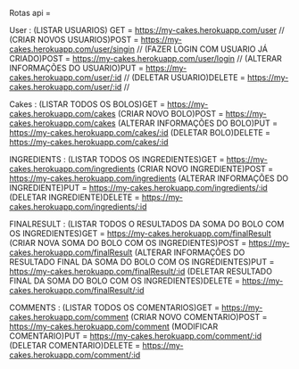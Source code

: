 Rotas api = 

User : (LISTAR USUARIOS) GET = https://my-cakes.herokuapp.com/user  //
(CRIAR NOVOS USUARIOS)POST = https://my-cakes.herokuapp.com/user/singin  //
(FAZER LOGIN COM USUARIO JÁ CRIADO)POST = https://my-cakes.herokuapp.com/user/login  //
(ALTERAR INFORMAÇÕES DO USUARIO)PUT = https://my-cakes.herokuapp.com/user/:id  //
(DELETAR USUARIO)DELETE = https://my-cakes.herokuapp.com/user/:id  //


Cakes : (LISTAR TODOS OS BOLOS)GET = https://my-cakes.herokuapp.com/cakes
(CRIAR NOVO BOLO)POST = https://my-cakes.herokuapp.com/cakes
(ALTERAR INFORMAÇÕES DO BOLO)PUT = https://my-cakes.herokuapp.com/cakes/:id
(DELETAR BOLO)DELETE = https://my-cakes.herokuapp.com/cakes/:id

INGREDIENTS : (LISTAR TODOS OS INGREDIENTES)GET = https://my-cakes.herokuapp.com/ingredients
(CRIAR NOVO INGREDIENTE)POST = https://my-cakes.herokuapp.com/ingredients
(ALTERAR INFORMAÇÕES DO INGREDIENTE)PUT = https://my-cakes.herokuapp.com/ingredients/:id
(DELETAR INGREDIENTE)DELETE = https://my-cakes.herokuapp.com/ingredients/:id

FINALRESULT : (LISTAR TODOS O RESULTADOS DA SOMA DO BOLO COM OS INGREDIENTES)GET = https://my-cakes.herokuapp.com/finalResult
(CRIAR NOVA SOMA DO BOLO COM OS INGREDIENTES)POST = https://my-cakes.herokuapp.com/finalResult
(ALTERAR INFORMAÇÕES DO RESULTADO FINAL DA SOMA DO BOLO COM OS INGREDIENTES)PUT = https://my-cakes.herokuapp.com/finalResult/:id
(DELETAR RESULTADO FINAL DA SOMA DO BOLO COM OS INGREDIENTES)DELETE = https://my-cakes.herokuapp.com/finalResult/:id

COMMENTS : (LISTAR TODOS OS COMENTARIOS)GET = https://my-cakes.herokuapp.com/comment
(CRIAR NOVO COMENTARIO)POST = https://my-cakes.herokuapp.com/comment
(MODIFICAR COMENTARIO)PUT = https://my-cakes.herokuapp.com/comment/:id
(DELETAR COMENTARIO)DELETE = https://my-cakes.herokuapp.com/comment/:id



